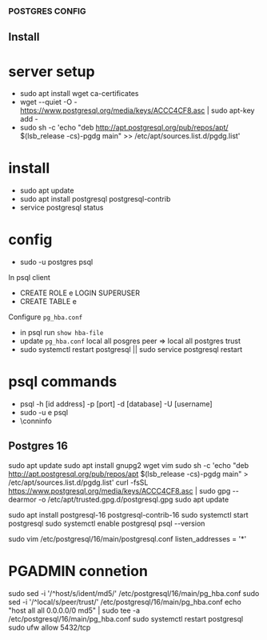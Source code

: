 ### POSTGRES CONFIG

## Install

# server setup
* sudo apt install wget ca-certificates
* wget --quiet -O - https://www.postgresql.org/media/keys/ACCC4CF8.asc | sudo apt-key add -
* sudo sh -c 'echo "deb http://apt.postgresql.org/pub/repos/apt/ $(lsb_release -cs)-pgdg main" >> /etc/apt/sources.list.d/pgdg.list'

# install
* sudo apt update
* sudo apt install postgresql postgresql-contrib
* service postgresql status

# config
* sudo -u postgres psql

In psql client
* CREATE ROLE e LOGIN SUPERUSER
* CREATE TABLE e

Configure `pg_hba.conf`
* in psql run `show hba-file`
* update `pg_hba.conf` local all posgres peer => local all postgres trust
* sudo systemctl restart postgresql || sudo service postgresql restart

# psql commands
* psql -h [id address] -p [port] -d [database] -U [username]
* sudo -u e psql
* \conninfo

## Postgres 16
sudo apt update
sudo apt install gnupg2 wget vim
sudo sh -c 'echo "deb http://apt.postgresql.org/pub/repos/apt $(lsb_release -cs)-pgdg main" > /etc/apt/sources.list.d/pgdg.list'
curl -fsSL https://www.postgresql.org/media/keys/ACCC4CF8.asc | sudo gpg --dearmor -o /etc/apt/trusted.gpg.d/postgresql.gpg
sudo apt update

sudo apt install postgresql-16 postgresql-contrib-16
sudo systemctl start postgresql
sudo systemctl enable postgresql
psql --version

sudo vim /etc/postgresql/16/main/postgresql.conf
listen_addresses = '*'

# PGADMIN connetion
sudo sed -i '/^host/s/ident/md5/' /etc/postgresql/16/main/pg_hba.conf
sudo sed -i '/^local/s/peer/trust/' /etc/postgresql/16/main/pg_hba.conf
echo "host all all 0.0.0.0/0 md5" | sudo tee -a /etc/postgresql/16/main/pg_hba.conf
sudo systemctl restart postgresql
sudo ufw allow 5432/tcp


